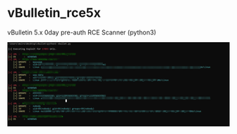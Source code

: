 # vBulletin_rce5x
vBulletin 5.x 0day pre-auth RCE Scanner (python3)

<img src=https://raw.githubusercontent.com/antichown/vBulletin_rce5x/master/rce.png>
